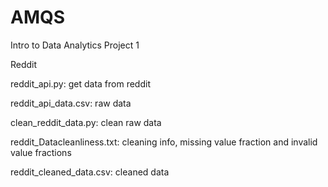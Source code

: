 # AMQS
Intro to Data Analytics Project 1


Reddit

reddit_api.py: get data from reddit

reddit_api_data.csv: raw data

clean_reddit_data.py: clean raw data

reddit_Datacleanliness.txt: cleaning info, missing value fraction and invalid value fractions

reddit_cleaned_data.csv: cleaned data
